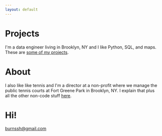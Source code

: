 ```yaml
---
layout: default
---
```


# Projects

I'm a data engineer living in Brooklyn, NY and I like Python, SQL, and maps. These are [some of my projects](./projects.md).

# About

I also like like tennis and I'm a director at a non-profit where we manage the public tennis courts at Fort Greene Park in Brooklyn, NY. I explain that plus all the other non-code stuff [here](./story.md).

# Hi!

<burnssh@gmail.com>